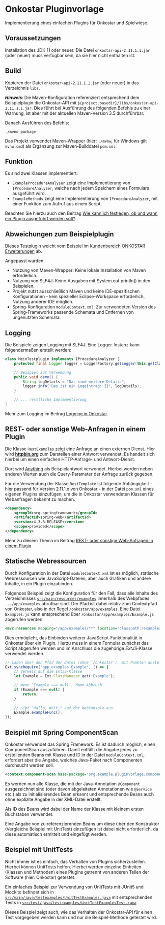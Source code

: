 # Onkostar Pluginvorlage

Implementierung eines einfachen Plugins für Onkostar und Spielwiese.

## Voraussetzungen

Installation des JDK 11 oder neuer. Die Datei `onkostar-api-2.11.1.1.jar` (oder neuer) muss verfügbar sein, da sie hier nicht enthalten ist.

## Build

Kopieren der Datei `onkostar-api-2.11.1.1.jar` (oder neuer) in das Verzeichnis `libs`.

**_Hinweis_**: Die Maven-Konfiguration referenziert entsprechend dem Beispielplugin die Onkostar-API mit `${project.basedir}/libs/onkostar-api-2.11.1.1.jar`.
Dies führt bei Ausführung des folgenden Befehls zu einer Warnung, ist aber mit der aktuellen Maven-Version 3.5 durchführbar.

Danach Ausführen des Befehls:

```shell
./mvnw package
```

Das Projekt verwendet Maven-Wrapper (hier: `./mvnw`, für Windows gilt `mvnw.cmd`) als Ergänzung zur Maven-Builddatei `pom.xml`.

## Funktion

Es sind zwei Klassen implementiert:

* `ExampleProcedureAnalyser` zeigt eine Implementierung von `IProcedureAnalyzer`, welche nach jedem Speichern eines Formulars ausgeführt wird.
* `ExampleMethods` zeigt eine Implementierung von `IProcedureAnalyzer`, mit einer Funktion zum Aufruf aus einem Script.

Beachten Sie hierzu auch den Beitrag [Wie kann ich festlegen, ob und wann ein Plugin ausgeführt werden soll?](https://confluence.it-choice.de/pages/viewpage.action?pageId=127832868). 

## Abweichungen zum Beispielplugin

Dieses Testplugin weicht vom Beispiel im [Kundenbereich ONKOSTAR Erweiterungen](https://confluence.it-choice.de/display/KBOSTARAPI/Entwicklungsumgebung) ab.

Angepasst wurden:

* Nutzung von Maven-Wrapper: Keine lokale Installation von Maven erforderlich.
* Nutzung von SLF4J: Keine Ausgaben mit System.out.println() in den Beispielen.
* Projekt nutzt ausschließlich Maven und keine IDE-spezifischen Konfigurationen - kein spezieller Eclipse-Workspace erforderlich, Nutzung anderer IDE möglich.
* Spring-Konfiguration `moduleContext.xml`: Zur verwendeten Version des Spring-Frameworks passende Schemata und Entfernen von ungenutzten Schemata.

## Logging

Die Beispiele zeigen Logging mit SLF4J. Eine Logger-Instanz kann folgendermaßen erstellt werden:

```java
class MeinTestplugin implements IProcedureAnalyzer {
    protected final Logger logger = LoggerFactory.getLogger(this.getClass());

    // Beispiel zur Verwendung
    public void demo() {
        String logDetails = "Das sind weitere Details";
        logger.info("Das ist ein Logeintrag: {}", logDetails);
    }

    // ... restlliche Implementierung
}
```

Mehr zum Logging im Beitrag [Logging in Onkostar](https://confluence.it-choice.de/display/KBOSTARAPI/Logging+in+Onkostar).

## REST- oder sonstige Web-Anfragen in einem Plugin

Die Klasse `RestExamples` zeigt eine Anfrage an einen externen Dienst. Hier wird [**httpbin.org**](https://httpbin.org/) zum Darstellen einer Antwort verwendet.
Es handelt sich hierbei um einen einfachen HTTP-Anfrage- und Antwort-Dienst.

Dort wird [Anything](https://httpbin.org/#/Anything) als Beispielantwort verwendet. Hierbei werden neben anderen Werten auch die Query-Parameter der Anfrage zurück gegeben.

Für die Verwendung der Klasse `RestTemplate` ist folgende Abhängigkeit - hier passend für Version 2.11.1.x von Onkostar - in der Datei `pom.xml` eines eigenen Plugins einzufügen, um die in Onkostar verwendeten Klassen für Webanfragen bekannt zu machen.

```xml
<dependency>
    <groupId>org.springframework</groupId>
    <artifactId>spring-web</artifactId>
    <version>4.3.8.RELEASE</version>
    <scope>provided</scope>
</dependency>
```

Mehr zu diesem Thema im Beitrag [REST- oder sonstige Web-Anfragen in einem Plugin](https://confluence.it-choice.de/display/KBOSTARAPI/REST-+oder+sonstige+Webanfragen+in+einem+Plugin)

## Statische Webressourcen

Durch Konfiguration in der Datei `moduleContext.xml` ist es möglich, statische Webressourcen wie JavaScript-Dateien,
aber auch Grafiken und andere Inhalte, in ein Plugin einzubinden.

Folgendes Beispiel zeigt die Konfiguration für den Fall, dass alle Inhalte des Verzeichnisses [`src/main/resources/examples`](`src/main/resources/examples`)
innerhalb des Webpfades `.../app/examples` abrufbar sind. Der Pfad ist dabei relativ zum Contextpfad von Onkostar, also in der Regel
`/onkostar/app/examples`. Eine Datei `Examples.js` kann entsprechend über `/onkostar/app/examples/Example.js` abgerufen werden.

```xml
<mvc:resources mapping="/app/examples/**" location="classpath:/examples/" />
```

Dies ermöglicht, das Einbinden weiterer JavaScript-Funktionalität in Onkostar über ein Plugin.
Hierzu muss in einem Formular zunächst das Script abgerufen werden und im Anschluss die zugehörige _ExtJS_-Klasse verwendet werden.

```javascript
// Laden über den Pfad der Datei (ohne '/onkostar'), mit Punkten anstelle '/' und ohne abschließendes '.js'.
Ext.syncRequire('app.examples.Example', () => {
    // Verweis auf die ExtJS-Klasse
    let Example = Ext.ClassManager.get('Example');

    // Wenn `Example === null`, dann Abbruch
    if (Example === null) {
        return;
    }
    
    // Gibt "Hallo, Welt!" auf der Webkonsole aus.
    Example.exampleFunc();
});
```

## Beispiel mit Spring ComponentScan

Onkostar verwendet das Spring Framework. Es ist dadurch möglich, einen ComponentScan auszuführen.
Damit entfällt die Angabe jedes zu erstellenden Beans mit Klasse und ID in der Datei `moduleContext.xml`, 
erfordert aber die Angabe, welches Java-Paket nach Componenten durchsucht werden soll.

```xml
<context:component-scan base-package="org.example.pluginvorlage.componentscan" />
```

Es werden nun alle Klasse, die mit der Java-Annotation `@Component` ausgezeichnet sind (oder davon abgeleiteten Annotationen wie `@Service` etc.) 
als zu initialisierendes Bean erkannt und entsprechende Beans auch ohne explizite Angabe in der XML-Datei erstellt.

Als ID des Beans wird dabei der Name der Klasse mit kleinem ersten Buchstaben verwendet.

Eine Angabe von zu referenzierenden Beans um diese über den Konstruktor (Vergleiche Beispiel mit UnitTest) einzufügen ist
dabei nicht erforderlich, da diese automatisch ermittelt und eingefügt werden.

## Beispiel mit UnitTests 

Nicht immer ist es einfach, das Verhalten von Plugins sicherzustellen. Hierbei können UnitTests helfen.
Hierbei werden einzelne Einheiten (Klassen und Methoden) eines Plugins getrennt von anderen Teilen der Software (hier: Onkostar) getestet. 

Ein einfaches Beispiel zur Verwendung von UnitTests mit JUnit5 und Mockito befindet sich in [`src/main/java/testexamples/UnitTestExamples.java`](src/main/java/testexamples/UnitTestExamples.java) 
mit entsprechenden Tests in [`src/test/java/testexamples/UnitTestExamplesTest.java`](src/test/java/testexamples/UnitTestExamplesTest.java).

Dieses Beispiel zeigt auch, wie das Verhalten der Onkostar-API für einen Test vorgegeben werden kann und nur die Beispiel-Methode getestet wird. 

